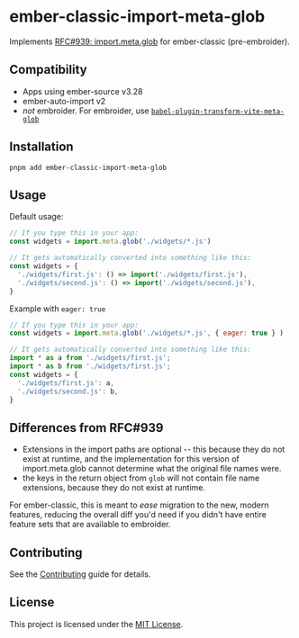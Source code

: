 # ember-classic-import-meta-glob

Implements [RFC#939: import.meta.glob](https://github.com/emberjs/rfcs/pull/939) for ember-classic (pre-embroider).

## Compatibility

- Apps using ember-source v3.28
- ember-auto-import v2
- _not_ embroider. For embroider, use [`babel-plugin-transform-vite-meta-glob`](https://www.npmjs.com/package/babel-plugin-transform-vite-meta-glob)

## Installation

```
pnpm add ember-classic-import-meta-glob
```

## Usage


Default usage:
```js
// If you type this in your app:
const widgets = import.meta.glob('./widgets/*.js')

// It gets automatically converted into something like this:
const widgets = {
  './widgets/first.js': () => import('./widgets/first.js'),
  './widgets/second.js': () => import('./widgets/second.js'),
}
```

Example with `eager: true`
```js
// If you type this in your app:
const widgets = import.meta.glob('./widgets/*.js', { eager: true } )

// It gets automatically converted into something like this:
import * as a from './widgets/first.js';
import * as b from './widgets/first.js';
const widgets = {
  './widgets/first.js': a,
  './widgets/second.js': b,
}
```

## Differences from RFC#939

- Extensions in the import paths are optional -- this because they do not exist at runtime, and the implementation for this version of import.meta.glob cannot determine what the original file names were.
- the keys in the return object from `glob` will not contain file name extensions, because they do not exist at runtime.

For ember-classic, this is meant to _ease_ migration to the new, modern features, reducing the overall diff you'd need if you didn't have entire feature sets that are available to embroider.  

## Contributing

See the [Contributing](CONTRIBUTING.md) guide for details.

## License

This project is licensed under the [MIT License](LICENSE.md).
